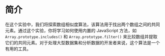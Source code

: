 # 简介

在这个实验中，我们将探索数组相似度算法，该算法用于找出两个数组之间的共同元素。通过这个实验，你将学习如何使用内置的 JavaScript 方法，如 `Array.prototype.includes()` 和 `Array.prototype.filter()` 来比较数组并提取它们的共同元素。对于处理大型数据集和分析数据的开发者来说，这个算法是一个有用的工具。

